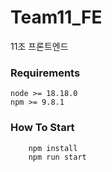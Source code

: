 # Team11_FE
11조 프론트엔드

### Requirements
    node >= 18.18.0
    npm >= 9.8.1

### How To Start
```agsl
    npm install
    npm run start
```